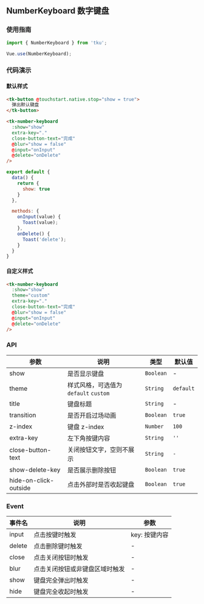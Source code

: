 ## NumberKeyboard 数字键盘

### 使用指南
``` javascript
import { NumberKeyboard } from 'tku';

Vue.use(NumberKeyboard);
```

### 代码演示

#### 默认样式

```html
<tk-button @touchstart.native.stop="show = true">
  弹出默认键盘
</tk-button>

<tk-number-keyboard
  :show="show"
  extra-key="."
  close-button-text="完成"
  @blur="show = false"
  @input="onInput"
  @delete="onDelete"
/>
```

```javascript
export default {
  data() {
    return {
      show: true
    }
  },

  methods: {
    onInput(value) {
      Toast(value);
    },
    onDelete() {
      Toast('delete');
    }
  }
}
```

#### 自定义样式

```html
<tk-number-keyboard
  :show="show"
  theme="custom"
  extra-key="."
  close-button-text="完成"
  @blur="show = false"
  @input="onInput"
  @delete="onDelete"
/>
```

### API

| 参数 | 说明 | 类型 | 默认值 |
|-----------|-----------|-----------|-------------|
| show | 是否显示键盘 | `Boolean` | - |
| theme | 样式风格，可选值为 `default` `custom` | `String` | `default` |
| title | 键盘标题 | `String` | - |
| transition | 是否开启过场动画 | `Boolean` | `true` |
| z-index | 键盘 z-index | `Number` | `100` |
| extra-key | 左下角按键内容 | `String` | `''` |
| close-button-text | 关闭按钮文字，空则不展示 | `String` | `-` |
| show-delete-key | 是否展示删除按钮 | `Boolean` | `true` |
| hide-on-click-outside | 点击外部时是否收起键盘 | `Boolean` | `true` |

### Event

| 事件名 | 说明 | 参数 |
|-----------|-----------|-----------|
| input | 点击按键时触发 | key: 按键内容 |
| delete | 点击删除键时触发 | - |
| close | 点击关闭按钮时触发 | - |
| blur | 点击关闭按钮或非键盘区域时触发 | - |
| show | 键盘完全弹出时触发 | - |
| hide | 键盘完全收起时触发 | - |
